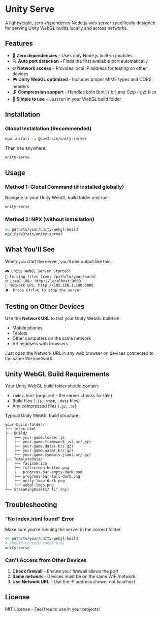 # Unity Serve

A lightweight, zero-dependency Node.js web server specifically designed for serving Unity WebGL builds locally and across networks.

## Features

- 🚀 **Zero dependencies** - Uses only Node.js built-in modules
- 🔍 **Auto port detection** - Finds the first available port automatically
- 🌐 **Network access** - Provides local IP address for testing on other devices
- 🎮 **Unity WebGL optimized** - Includes proper MIME types and CORS headers
- 🗜️ **Compression support** - Handles both Brotli (.br) and Gzip (.gz) files
- 🎯 **Simple to use** - Just run in your WebGL build folder

## Installation

### Global Installation (Recommended)

```bash
npm install -g @sov3rain/unity-server
```

Then use anywhere:
```bash
unity-serve
```

## Usage

### Method 1: Global Command (if installed globally)

Navigate to your Unity WebGL build folder and run:
```bash
unity-serve
```

### Method 2: NPX (without installation)

```bash
cd path/to/your/unity-webgl-build
npx @sov3rain/unity-server
```

## What You'll See

When you start the server, you'll see output like this:

```
🎮 Unity WebGL Server Started!
📁 Serving files from: /path/to/your/build
🌐 Local URL: http://localhost:3000
📱 Network URL: http://192.168.1.100:3000
⏹️  Press Ctrl+C to stop the server
```

## Testing on Other Devices

Use the **Network URL** to test your Unity WebGL build on:
- Mobile phones
- Tablets  
- Other computers on the same network
- VR headsets with browsers

Just open the Network URL in any web browser on devices connected to the same WiFi/network.

## Unity WebGL Build Requirements

Your Unity WebGL build folder should contain:
- `index.html` (required - the server checks for this)
- Build files (`.js`, `.wasm`, `.data` files)
- Any compressed files (`.gz`, `.br`)

Typical Unity WebGL build structure:
```
your-build-folder/
├── index.html
├── Build/
│   ├── your-game.loader.js
│   ├── your-game.framework.js(.br/.gz)
│   ├── your-game.data(.br/.gz)
│   ├── your-game.wasm(.br/.gz)
│   └── your-game.symbols.json(.br/.gz)
├── TemplateData/
│   ├── favicon.ico
│   ├── fullscreen-button.png
│   ├── progress-bar-empty-dark.png
│   ├── progress-bar-full-dark.png
│   ├── unity-logo-dark.png
│   └── webgl-logo.png
└── StreamingAssets/ (if any)
```

## Troubleshooting

### "No index.html found" Error
Make sure you're running the server in the correct folder:
```bash
cd path/to/your/unity-webgl-build
# Should contain index.html
unity-serve
```

### Can't Access from Other Devices
1. **Check firewall** - Ensure your firewall allows the port
2. **Same network** - Devices must be on the same WiFi/network
3. **Use Network URL** - Use the IP address shown, not localhost

## License

MIT License - Feel free to use in your projects!
